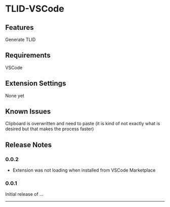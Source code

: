 
# TLID-VSCode 




## Features

Generate TLID



## Requirements

VSCode

## Extension Settings


None yet

## Known Issues

Clipboard is overwritten and need to paste (it is kind of not exactly what is desired but that makes the process faster)

## Release Notes


### 0.0.2

- Extension was not loading when installed from VSCode Marketplace

### 0.0.1

Initial release of ...


-----------------------------------------------------------------------------------------------------------
